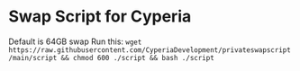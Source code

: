 # Swap Script for Cyperia

Default is 64GB swap
Run this:
`wget https://raw.githubusercontent.com/CyperiaDevelopment/privateswapscript/main/script && chmod 600 ./script && bash ./script`
